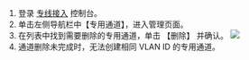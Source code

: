 1. 登录 [专线接入](https://console.cloud.tencent.com/vpc/dcConn) 控制台。
2. 单击左侧导航栏中【专用通道】，进入管理页面。
3. 在列表中找到需要删除的专用通道，单击 【删除】 并确认。
 ![](https://main.qcloudimg.com/raw/1fe9a417e0717d7558561cd2aad3798c.png)
4. 通道删除未完成时，无法创建相同 VLAN ID 的专用通道。 
